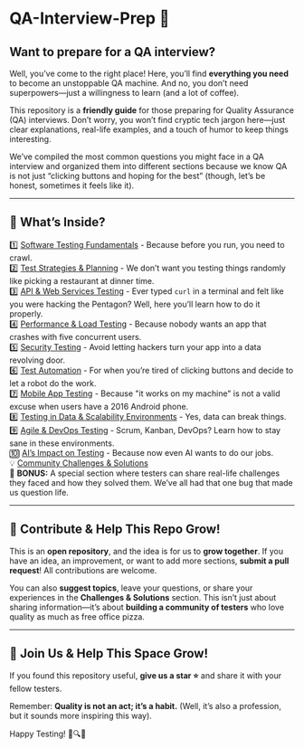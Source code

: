 # QA-Interview-Prep 🎯  

## Want to prepare for a QA interview?  

Well, you’ve come to the right place! Here, you’ll find **everything you need** to become an unstoppable QA machine. And no, you don’t need superpowers—just a willingness to learn (and a lot of coffee).  

This repository is a **friendly guide** for those preparing for Quality Assurance (QA) interviews. Don’t worry, you won’t find cryptic tech jargon here—just clear explanations, real-life examples, and a touch of humor to keep things interesting.  

We’ve compiled the most common questions you might face in a QA interview and organized them into different sections because we know QA is not just “clicking buttons and hoping for the best” (though, let’s be honest, sometimes it feels like it).  

---  

## 🚀 What’s Inside?  

1️⃣ [Software Testing Fundamentals](./Fundamentals.md) - Because before you run, you need to crawl.  
2️⃣ [Test Strategies & Planning](./Test_Strategies.md)  - We don’t want you testing things randomly like picking a restaurant at dinner time.  
3️⃣ [API & Web Services Testing](./API_Testing.md) - Ever typed `curl` in a terminal and felt like you were hacking the Pentagon? Well, here you’ll learn how to do it properly.  
4️⃣ [Performance & Load Testing](./Performance_Testing.md)  - Because nobody wants an app that crashes with five concurrent users.  
5️⃣ [Security Testing](./Security_Testing.md) - Avoid letting hackers turn your app into a data revolving door.  
6️⃣ [Test Automation](./Test_Automation.md)  - For when you’re tired of clicking buttons and decide to let a robot do the work.  
7️⃣ [Mobile App Testing](./Mobile_Testing.md)  - Because "it works on my machine" is not a valid excuse when users have a 2016 Android phone.  
8️⃣ [Testing in Data & Scalability Environments](./Data_Scalability_Testing.md) - Yes, data can break things.  
9️⃣ [Agile & DevOps Testing](./Agile_DevOps_Testing.md)  - Scrum, Kanban, DevOps? Learn how to stay sane in these environments.  
🔟 [AI’s Impact on Testing](./AI_Testing.md)  - Because now even AI wants to do our jobs.  
💡 [Community Challenges & Solutions](./Challenges.md)  
🎯 **BONUS:** A special section where testers can share real-life challenges they faced and how they solved them. We’ve all had that one bug that made us question life.  

---  

## 🤝 Contribute & Help This Repo Grow!  

This is an **open repository**, and the idea is for us to **grow together**. If you have an idea, an improvement, or want to add more sections, **submit a pull request**! All contributions are welcome.  

You can also **suggest topics**, leave your questions, or share your experiences in the **Challenges & Solutions** section. This isn’t just about sharing information—it’s about **building a community of testers** who love quality as much as free office pizza.  

---  

## 📢 Join Us & Help This Space Grow!  

If you found this repository useful, **give us a star ⭐** and share it with your fellow testers.  

Remember: **Quality is not an act; it’s a habit.** (Well, it’s also a profession, but it sounds more inspiring this way).  

Happy Testing! 🐞🔍🚀  
